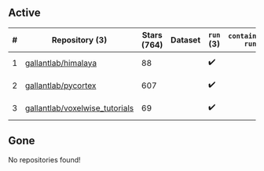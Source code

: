 ## Active
| # | Repository (3) | Stars (764) | Dataset | `run` (3) | `containers-run` | Last Modified |
| --- | --- | --- | --- | --- | --- | --- |
| 1 | [gallantlab/himalaya](https://github.com/gallantlab/himalaya) | 88 |  | :heavy_check_mark: |  | 2024-12-09 19:02:11+00:00 |
| 2 | [gallantlab/pycortex](https://github.com/gallantlab/pycortex) | 607 |  | :heavy_check_mark: |  | 2024-12-09 23:26:25+00:00 |
| 3 | [gallantlab/voxelwise_tutorials](https://github.com/gallantlab/voxelwise_tutorials) | 69 |  | :heavy_check_mark: |  | 2024-11-18 18:02:34+00:00 |

## Gone
No repositories found!
